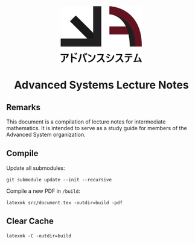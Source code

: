 <p align="center">
  <a title="Project Logo">
    <img height="150" style="margin-top:15px" src="https://raw.githubusercontent.com/Advanced-Systems/vector-assets/master/advanced-systems-logo-annotated.svg">
  </a>
</p>

<h1 align="center">Advanced Systems Lecture Notes</h1>

## Remarks

This document is a compilation of lecture notes for intermediate mathematics. It
is intended to serve as a study guide for members of the Advanced System organization.

## Compile

Update all submodules:

```cli
git submodule update --init --recursive
```

Compile a new PDF in `/build`:

```cli
latexmk src/document.tex -outdir=build -pdf
```

## Clear Cache

```cli
latexmk -C -outdir=build
```
